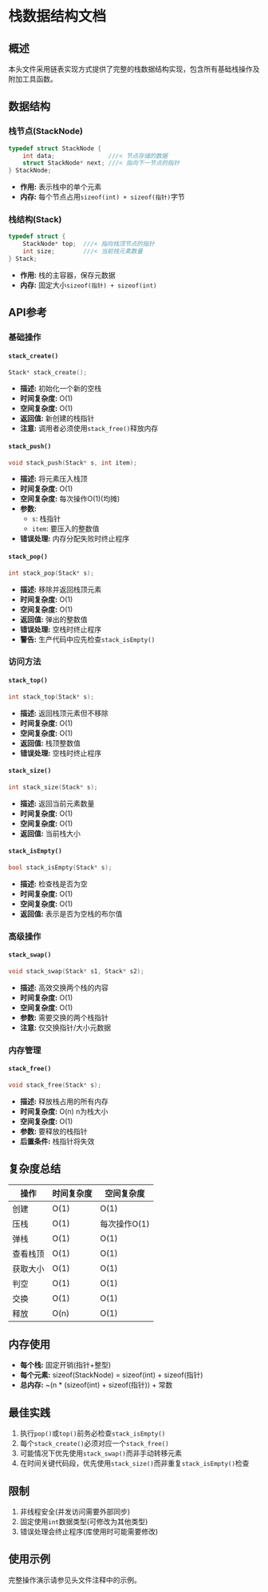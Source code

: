 # 栈数据结构文档

## 概述
本头文件采用链表实现方式提供了完整的栈数据结构实现，包含所有基础栈操作及附加工具函数。

## 数据结构

### 栈节点(StackNode)
```c
typedef struct StackNode {
    int data;               ///< 节点存储的数据
    struct StackNode* next; ///< 指向下一节点的指针
} StackNode;
```
- **作用:** 表示栈中的单个元素
- **内存:** 每个节点占用`sizeof(int) + sizeof(指针)`字节

### 栈结构(Stack)
```c
typedef struct {
    StackNode* top;  ///< 指向栈顶节点的指针
    int size;        ///< 当前栈元素数量
} Stack;
```
- **作用:** 栈的主容器，保存元数据
- **内存:** 固定大小`sizeof(指针) + sizeof(int)`

## API参考

### 基础操作

#### `stack_create()`
```c
Stack* stack_create();
```
- **描述:** 初始化一个新的空栈
- **时间复杂度:** O(1)
- **空间复杂度:** O(1)
- **返回值:** 新创建的栈指针
- **注意:** 调用者必须使用`stack_free()`释放内存

#### `stack_push()`
```c
void stack_push(Stack* s, int item);
```
- **描述:** 将元素压入栈顶
- **时间复杂度:** O(1)
- **空间复杂度:** 每次操作O(1)(均摊)
- **参数:**
  - `s`: 栈指针
  - `item`: 要压入的整数值
- **错误处理:** 内存分配失败时终止程序

#### `stack_pop()`
```c
int stack_pop(Stack* s);
```
- **描述:** 移除并返回栈顶元素
- **时间复杂度:** O(1)
- **空间复杂度:** O(1)
- **返回值:** 弹出的整数值
- **错误处理:** 空栈时终止程序
- **警告:** 生产代码中应先检查`stack_isEmpty()`

### 访问方法

#### `stack_top()`
```c
int stack_top(Stack* s);
```
- **描述:** 返回栈顶元素但不移除
- **时间复杂度:** O(1)
- **空间复杂度:** O(1)
- **返回值:** 栈顶整数值
- **错误处理:** 空栈时终止程序

#### `stack_size()`
```c
int stack_size(Stack* s);
```
- **描述:** 返回当前元素数量
- **时间复杂度:** O(1)
- **空间复杂度:** O(1)
- **返回值:** 当前栈大小

#### `stack_isEmpty()`
```c
bool stack_isEmpty(Stack* s);
```
- **描述:** 检查栈是否为空
- **时间复杂度:** O(1)
- **空间复杂度:** O(1)
- **返回值:** 表示是否为空栈的布尔值

### 高级操作

#### `stack_swap()`
```c
void stack_swap(Stack* s1, Stack* s2);
```
- **描述:** 高效交换两个栈的内容
- **时间复杂度:** O(1)
- **空间复杂度:** O(1)
- **参数:** 需要交换的两个栈指针
- **注意:** 仅交换指针/大小元数据

### 内存管理

#### `stack_free()`
```c
void stack_free(Stack* s);
```
- **描述:** 释放栈占用的所有内存
- **时间复杂度:** O(n) n为栈大小
- **空间复杂度:** O(1)
- **参数:** 要释放的栈指针
- **后置条件:** 栈指针将失效

## 复杂度总结

| 操作         | 时间复杂度 | 空间复杂度 |
|--------------|------------|------------|
| 创建         | O(1)       | O(1)       |
| 压栈         | O(1)       | 每次操作O(1)|
| 弹栈         | O(1)       | O(1)       |
| 查看栈顶     | O(1)       | O(1)       |
| 获取大小     | O(1)       | O(1)       |
| 判空         | O(1)       | O(1)       |
| 交换         | O(1)       | O(1)       |
| 释放         | O(n)       | O(1)       |

## 内存使用
- **每个栈:** 固定开销(指针+整型)
- **每个元素:** sizeof(StackNode) = sizeof(int) + sizeof(指针)
- **总内存:** ~(n * (sizeof(int) + sizeof(指针)) + 常数

## 最佳实践
1. 执行`pop()`或`top()`前务必检查`stack_isEmpty()`
2. 每个`stack_create()`必须对应一个`stack_free()`
3. 可能情况下优先使用`stack_swap()`而非手动转移元素
4. 在时间关键代码段，优先使用`stack_size()`而非重复`stack_isEmpty()`检查

## 限制
1. 非线程安全(并发访问需要外部同步)
2. 固定使用`int`数据类型(可修改为其他类型)
3. 错误处理会终止程序(库使用时可能需要修改)

## 使用示例
完整操作演示请参见头文件注释中的示例。
